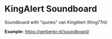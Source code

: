 # KingAlert Soundboard
Soundboard with "quotes" van KingAlert (King77nl)

**Example:** https://gerbenkr.nl/soundboard/